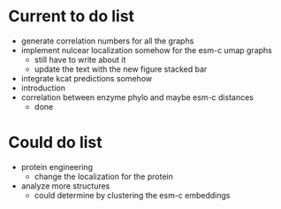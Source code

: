 # Current to do list

- generate correlation numbers for all the graphs
- implement nulcear localization somehow for the esm-c umap graphs
    - still have to write about it 
    - update the text with the new figure stacked bar
- integrate kcat predictions somehow
- introduction
- correlation between enzyme phylo and maybe esm-c distances
    - done 

# Could do list

- protein engineering
    - change the localization for the protein
- analyze more structures
    - could determine by clustering the esm-c embeddings
